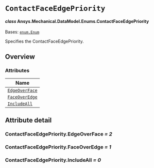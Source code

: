 # `ContactFaceEdgePriority`

<a id="ansys.mechanical.stubs.v242.Ansys.Mechanical.DataModel.Enums.ContactFaceEdgePriority"></a>

#### *class* Ansys.Mechanical.DataModel.Enums.ContactFaceEdgePriority

Bases: [`enum.Enum`](https://docs.python.org/3/library/enum.html#enum.Enum)

Specifies the ContactFaceEdgePriority.

<!-- !! processed by numpydoc !! -->

<a id="overview"></a>

## Overview

### Attributes

| Name |
| ----------------------------------------------------------- |
| [`EdgeOverFace`](#ContactFaceEdgePriority.EdgeOverFace) |
| [`FaceOverEdge`](#ContactFaceEdgePriority.FaceOverEdge) |
| [`IncludeAll`](#ContactFaceEdgePriority.IncludeAll) |

<a id="attribute-detail"></a>

## Attribute detail

<a id="ContactFaceEdgePriority.EdgeOverFace"></a>

### ContactFaceEdgePriority.EdgeOverFace *= 2*

<a id="ContactFaceEdgePriority.FaceOverEdge"></a>

### ContactFaceEdgePriority.FaceOverEdge *= 1*

<a id="ContactFaceEdgePriority.IncludeAll"></a>

### ContactFaceEdgePriority.IncludeAll *= 0*


